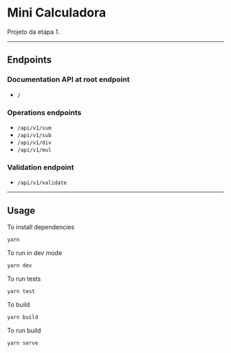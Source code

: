# Mini Calculadora

Projeto da etapa 1.

---

## Endpoints

### Documentation API at root endpoint

- `/`

### Operations endpoints

- `/api/v1/sum`
- `/api/v1/sub`
- `/api/v1/div`
- `/api/v1/mul`

### Validation endpoint

- `/api/v1/validate`

---

## Usage

To install dependencies

```bash
yarn
```

To run in dev mode

```bash
yarn dev
```

To run tests

```bash
yarn test
```

To build

```bash
yarn build
```

To run build

```bash
yarn serve
```
